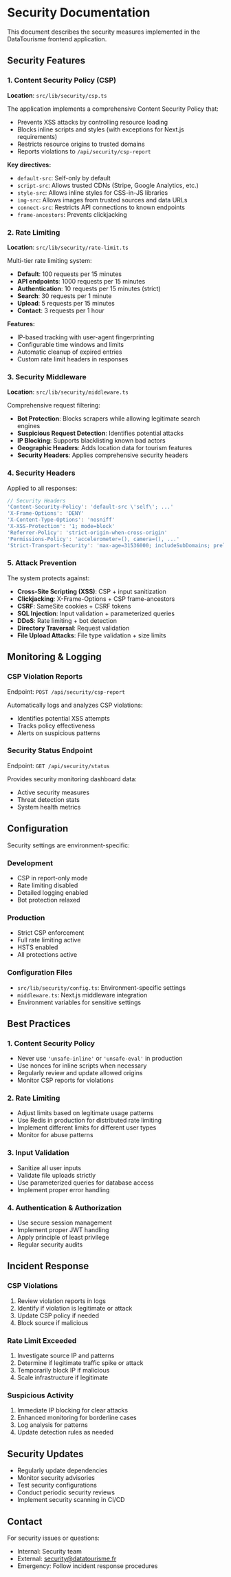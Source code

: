 # Security Documentation

This document describes the security measures implemented in the DataTourisme frontend application.

## Security Features

### 1. Content Security Policy (CSP)

**Location**: `src/lib/security/csp.ts`

The application implements a comprehensive Content Security Policy that:

- Prevents XSS attacks by controlling resource loading
- Blocks inline scripts and styles (with exceptions for Next.js requirements)
- Restricts resource origins to trusted domains
- Reports violations to `/api/security/csp-report`

**Key directives:**
- `default-src`: Self-only by default
- `script-src`: Allows trusted CDNs (Stripe, Google Analytics, etc.)
- `style-src`: Allows inline styles for CSS-in-JS libraries
- `img-src`: Allows images from trusted sources and data URLs
- `connect-src`: Restricts API connections to known endpoints
- `frame-ancestors`: Prevents clickjacking

### 2. Rate Limiting

**Location**: `src/lib/security/rate-limit.ts`

Multi-tier rate limiting system:

- **Default**: 100 requests per 15 minutes
- **API endpoints**: 1000 requests per 15 minutes
- **Authentication**: 10 requests per 15 minutes (strict)
- **Search**: 30 requests per 1 minute
- **Upload**: 5 requests per 15 minutes
- **Contact**: 3 requests per 1 hour

**Features:**
- IP-based tracking with user-agent fingerprinting
- Configurable time windows and limits
- Automatic cleanup of expired entries
- Custom rate limit headers in responses

### 3. Security Middleware

**Location**: `src/lib/security/middleware.ts`

Comprehensive request filtering:

- **Bot Protection**: Blocks scrapers while allowing legitimate search engines
- **Suspicious Request Detection**: Identifies potential attacks
- **IP Blocking**: Supports blacklisting known bad actors
- **Geographic Headers**: Adds location data for tourism features
- **Security Headers**: Applies comprehensive security headers

### 4. Security Headers

Applied to all responses:

```typescript
// Security Headers
'Content-Security-Policy': 'default-src \'self\'; ...'
'X-Frame-Options': 'DENY'
'X-Content-Type-Options': 'nosniff'
'X-XSS-Protection': '1; mode=block'
'Referrer-Policy': 'strict-origin-when-cross-origin'
'Permissions-Policy': 'accelerometer=(), camera=(), ...'
'Strict-Transport-Security': 'max-age=31536000; includeSubDomains; preload' // Production only
```

### 5. Attack Prevention

The system protects against:

- **Cross-Site Scripting (XSS)**: CSP + input sanitization
- **Clickjacking**: X-Frame-Options + CSP frame-ancestors
- **CSRF**: SameSite cookies + CSRF tokens
- **SQL Injection**: Input validation + parameterized queries
- **DDoS**: Rate limiting + bot detection
- **Directory Traversal**: Request validation
- **File Upload Attacks**: File type validation + size limits

## Monitoring & Logging

### CSP Violation Reports

Endpoint: `POST /api/security/csp-report`

Automatically logs and analyzes CSP violations:
- Identifies potential XSS attempts
- Tracks policy effectiveness
- Alerts on suspicious patterns

### Security Status Endpoint

Endpoint: `GET /api/security/status`

Provides security monitoring dashboard data:
- Active security measures
- Threat detection stats
- System health metrics

## Configuration

Security settings are environment-specific:

### Development
- CSP in report-only mode
- Rate limiting disabled
- Detailed logging enabled
- Bot protection relaxed

### Production
- Strict CSP enforcement
- Full rate limiting active
- HSTS enabled
- All protections active

### Configuration Files

- `src/lib/security/config.ts`: Environment-specific settings
- `middleware.ts`: Next.js middleware integration
- Environment variables for sensitive settings

## Best Practices

### 1. Content Security Policy
- Never use `'unsafe-inline'` or `'unsafe-eval'` in production
- Use nonces for inline scripts when necessary
- Regularly review and update allowed origins
- Monitor CSP reports for violations

### 2. Rate Limiting
- Adjust limits based on legitimate usage patterns
- Use Redis in production for distributed rate limiting
- Implement different limits for different user types
- Monitor for abuse patterns

### 3. Input Validation
- Sanitize all user inputs
- Validate file uploads strictly
- Use parameterized queries for database access
- Implement proper error handling

### 4. Authentication & Authorization
- Use secure session management
- Implement proper JWT handling
- Apply principle of least privilege
- Regular security audits

## Incident Response

### CSP Violations
1. Review violation reports in logs
2. Identify if violation is legitimate or attack
3. Update CSP policy if needed
4. Block source if malicious

### Rate Limit Exceeded
1. Investigate source IP and patterns
2. Determine if legitimate traffic spike or attack
3. Temporarily block IP if malicious
4. Scale infrastructure if legitimate

### Suspicious Activity
1. Immediate IP blocking for clear attacks
2. Enhanced monitoring for borderline cases
3. Log analysis for patterns
4. Update detection rules as needed

## Security Updates

- Regularly update dependencies
- Monitor security advisories
- Test security configurations
- Conduct periodic security reviews
- Implement security scanning in CI/CD

## Contact

For security issues or questions:
- Internal: Security team
- External: security@datatourisme.fr
- Emergency: Follow incident response procedures